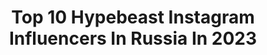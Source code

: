 ---
title: Top 10 Hypebeast Instagram Influencers In Russia In 2023
description: >-
  Find top hypebeast Instagram influencers in Russia in 2023. Most popular hashtags: #hypebeast #highsnobiety #agameoftones #theimaged.
platform: Instagram
hits: 17
text_top: See the most popular Instagram influencers on inBeat.
text_bottom: Our database holds 17 Instagram influencers like this in Russia for you to work with.
profiles:
  - username: "frozenbite"
    fullname: >-
      Kirill Skom 🐈
    bio: >-
      💵self-employed hustler 📍lost in Moscow 📷frzbite@gmail.com
    location: "Russia"
    followers: 14601
    engagement: 336
    commentsToLikes: 0.089941
    id: ck0vvowx5q3ka0i193xgy5xwz
    verified: false
    hashtags: "#visualambassadors, #streetmagazine, #streetleaks, #portrait"
  - username: "portraitlooks"
    fullname: >-
      Portrait Looks
    bio: >-
      Contact us for photo shoots, promotion or featured posts.
    location: "Russia"
    followers: 100219
    engagement: 95
    commentsToLikes: 0.010748
    id: ckaot6560ujtj0i78xtmo9o93
    verified: false
    hashtags: "#portraitcentral, #ftwwne, #marvelous, #vscocm"
  - username: "maggigad"
    fullname: >-
      pretty mother fvcker
    bio: >-
      👟 @sneakerheadrussia team 🏆 most rated Russian customizer 🤺 coolhunter, trendsetter
    location: "Russia"
    followers: 24162
    engagement: 521
    commentsToLikes: 0.010101
    id: ck15sgr58cx1i0i19iolnz8n2
    verified: false
    hashtags: "#snkrhds, #kickstagram, #maggigad, #kicksonfire"
  - username: "borsch"
    fullname: >-
      Yura Borschev
    bio: >-
      Борщ Ambassador @polarpro @lumecube 🚁 Multi-award winning drone artist Clients: Nike / VW / Adidas / FIFA / Porsche Founder the-challenger.ru
    location: "Russia"
    followers: 69608
    engagement: 1023
    commentsToLikes: 0.070305
    id: ck0u1swqsxssv0i19qb9bztz3
    verified: false
    hashtags: "#agameoftones, #teampolarpro, #beautifuldestinations, #voyaged"
  - username: "kickspaper"
    fullname: >-
      KICKSPAPER
    bio: >-
      • NEWS • SNEAKERS • MARKET #kickspaper #kickspapergirls.
    location: "Russia"
    followers: 25550
    engagement: 375
    commentsToLikes: 0.021944
    id: ck137crfxawc80i19ihlcm5sv
    verified: false
    hashtags: "#highsnobietysneakers, #kickstagram, #snkrsonly, #sneakcorner"
  - username: "camp_sb"
    fullname: >-
      кэмп СЬ
    bio: >-
      Московский онлайн-журнал и креативное агенство
    location: "Russia"
    followers: 6423
    engagement: 357
    commentsToLikes: 0.004747
    id: ck0w5mpfh4eni0i19n3eh1jgx
    verified: false
    hashtags: "#mensfashion, #instafashion, #nike, #streetstyle"
  - username: "unishkov"
    fullname: >-
      Denis Unishkov
    bio: >-
      3D Motion Artist
    location: "Russia"
    followers: 11999
    engagement: 706
    commentsToLikes: 0.030536
    id: ck5c185r1umv90i11gfo294ri
    verified: false
    hashtags: "#sidefx, #houdinifx, #vj, #vjing"
  - username: "chillinbeef"
    fullname: >-
      DENIS CHILLIN / GHETTOTEK™
    bio: >-
      Creative Director & Photographer + Founder of @ghettotek
    location: "Russia"
    followers: 8448
    engagement: 719
    commentsToLikes: 0.031962
    id: ck14gqp5z6kfs0i19oytfmwmw
    verified: false
    hashtags: "#canon, #canoneosr, #simplefits, #cherrydeck"
  - username: "elyaa.ts"
    fullname: >-
      E L Y A 🥀
    bio: >-
      Troubles💕 Fam.Dance💕
    location: "Russia"
    followers: 18485
    engagement: 1619
    commentsToLikes: 0.032813
    id: ck9ha49fib2y10j78wag9ayja
    verified: false
    hashtags: "#almaty, #tiktok, #kyrgyzstan, #famentertainment"
  - username: "panvelvet"
    fullname: >-
      VITALY | PANVELVET ℣
    bio: >-
      Via Shanghai 2 the world! Most likely ur fav Russian human being sci-fi addict / 웨이타이 维泰 微信:@panvelvet 🇷🇺℣L-SH🇨🇳📽🎥 Currently in Vladivostok
    location: "Russia"
    followers: 44083
    engagement: 442
    commentsToLikes: 0.049418
    id: ck0tttthd49yk0i1955j7lbry
    verified: true
    hashtags: "#weekly, #special, #sdmfeatures, #adorama"
---